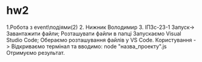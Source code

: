 # hw2
1.Робота з event\подіями(2) 2. Нижник Володимир 3. ІПЗс-23-1 Запуск-> Завантажити файли; Розташувати файли в папці Запускаємо Visual Studio Code; Обераємо розташування файлів у VS Code. Користування -> Відкриваємо термінал та вводимо: node "назва_проекту".js Отримуємо результат.
